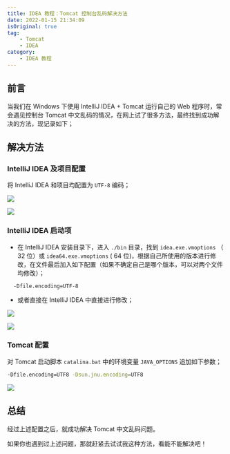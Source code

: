 ```yaml
---
title: IDEA 教程：Tomcat 控制台乱码解决方法
date: 2022-01-15 21:34:09
isOriginal: true
tag:
    - Tomcat
    - IDEA
category:
    - IDEA 教程
---
```


## 前言

当我们在 Windows 下使用 IntelliJ IDEA + Tomcat 运行自己的 Web 程序时，常会遇见控制台 Tomcat 中文乱码的情况，在网上试了很多方法，最终找到成功解决的方法，现记录如下；

## 解决方法

### IntelliJ IDEA 及项目配置

将 IntelliJ IDEA 和项目均配置为 `UTF-8` 编码；

![](https://imgconvert.csdnimg.cn/aHR0cHM6Ly9naXRlZS5jb20vY3VueXUxOTQzL2ltYWdlcy9yYXcvbWFzdGVyL0ltZ3NXaW4vMjAyMDA0MTMyMjI5MTQucG5n?x-oss-process=image/format,png)



![](https://imgconvert.csdnimg.cn/aHR0cHM6Ly9naXRlZS5jb20vY3VueXUxOTQzL2ltYWdlcy9yYXcvbWFzdGVyL0ltZ3NXaW4vMjAyMDA0MTMyMjI5NTcucG5n?x-oss-process=image/format,png)



### IntelliJ IDEA 启动项



-    在 IntelliJ IDEA 安装目录下，进入 `./bin` 目录，找到 `idea.exe.vmoptions` （ 32 位）或 `idea64.exe.vmoptions` ( 64 位)，根据自己所使用的版本进行修改，在文件最后加入如下配置（如果不确定自己是哪个版本，可以对两个文件均修改）；  

```plain
  -Dfile.encoding=UTF-8
```

-    或者直接在 IntelliJ IDEA 中直接进行修改； 



![](https://imgconvert.csdnimg.cn/aHR0cHM6Ly9naXRlZS5jb20vY3VueXUxOTQzL2ltYWdlcy9yYXcvbWFzdGVyL0ltZ3NXaW4vMjAyMDA0MTMyMjM2NDUucG5n?x-oss-process=image/format,png)



![](https://imgconvert.csdnimg.cn/aHR0cHM6Ly9naXRlZS5jb20vY3VueXUxOTQzL2ltYWdlcy9yYXcvbWFzdGVyL0ltZ3NXaW4vMjAyMDA0MTMyMjM3MjgucG5n?x-oss-process=image/format,png)



### Tomcat 配置



对 Tomcat 启动脚本 `catalina.bat` 中的环境变量 `JAVA_OPTIONS` 追加如下参数；



```bash
-Dfile.encoding=UTF8 -Dsun.jnu.encoding=UTF8
```



![](https://imgconvert.csdnimg.cn/aHR0cHM6Ly9naXRlZS5jb20vY3VueXUxOTQzL2ltYWdlcy9yYXcvbWFzdGVyL0ltZ3NXaW4vMjAyMDA0MTMyMjQ1MDYucG5n?x-oss-process=image/format,png)

## 总结



经过上述配置之后，就成功解决 Tomcat 中文乱码问题。

如果你也遇到过上述问题，那就赶紧去试试我这种方法，看能不能解决吧！
